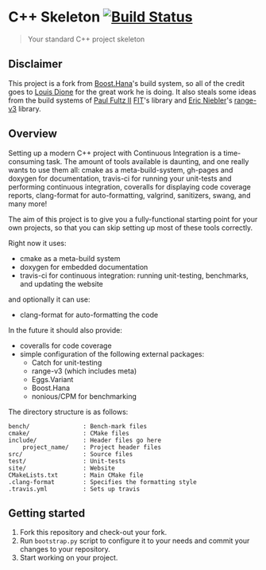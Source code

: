 # C++ Skeleton <a href="https://travis-ci.org/gnzlbg/cpp_skeleton" target="_blank">![Build Status][badge.Travis]</a>
> Your standard C++ project skeleton

## Disclaimer

This project is a fork from [Boost.Hana][]'s build system, so all of the credit
goes to [Louis Dione][] for the great work he is doing. It also steals some
ideas from the build systems of [Paul Fultz II][] [FIT][]'s library and
[Eric Niebler][]'s [range-v3][] library.

## Overview

Setting up a modern C++ project with Continuous Integration is a time-consuming
task. The amount of tools available is daunting, and one really wants to use
them all: cmake as a meta-build-system, gh-pages and doxygen for documentation,
travis-ci for running your unit-tests and performing continuous integration,
coveralls for displaying code coverage reports, clang-format for
auto-formatting, valgrind, sanitizers, swang, and many more!

The aim of this project is to give you a fully-functional starting point for
your own projects, so that you can skip setting up most of these tools
correctly.

Right now it uses:
- cmake as a meta-build system
- doxygen for embedded documentation
- travis-ci for continuous integration: running unit-testing, benchmarks, and
  updating the website

and optionally it can use:
- clang-format for auto-formatting the code

In the future it should also provide:
- coveralls for code coverage
- simple configuration of the following external packages:
  - Catch for unit-testing
  - range-v3 (which includes meta)
  - Eggs.Variant
  - Boost.Hana
  - nonious/CPM for benchmarking

The directory structure is as follows:

```shell
bench/               : Bench-mark files
cmake/               : CMake files
include/             : Header files go here
    project_name/    : Project header files
src/                 : Source files
test/                : Unit-tests 
site/                : Website
CMakeLists.txt       : Main CMake file
.clang-format        : Specifies the formatting style
.travis.yml          : Sets up travis
```

## Getting started

1. Fork this repository and check-out your fork.
2. Run `bootstrap.py` script to configure it to your needs and commit your
   changes to your repository.
3. Start working on your project.

<!-- Links -->
[badge.Travis]: https://travis-ci.org/gnzlbg/cpp_skeleton.svg?branch=master
[Boost.Hana]: https://github.com/ldionne/hana
[Louis Dione]: http://ldionne.com/
[FIT]: https://github.com/pfultz2/Fit
[Paul Fultz II]: http://pfultz2.com/blog/
[Eric Niebler]: http://ericniebler.com/
[range-v3]: https://github.com/ericniebler/range-v3
